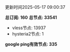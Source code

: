 更新时间2025-05-17 09:00:37

**总订阅: 160**
**总节点: 33541**
- vless节点: 13937
- hysteria2节点: 1

**google ping有效节点: 335**
